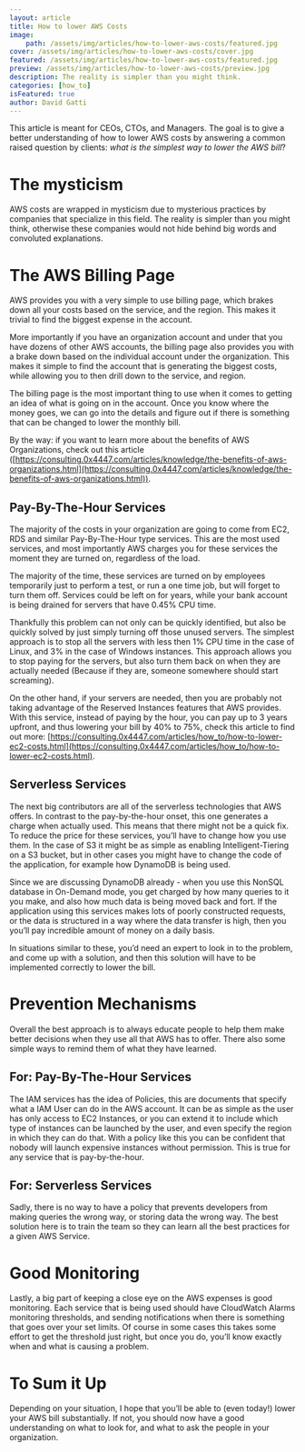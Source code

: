 ```yaml
---
layout: article
title: How to lower AWS Costs
image:
    path: /assets/img/articles/how-to-lower-aws-costs/featured.jpg
cover: /assets/img/articles/how-to-lower-aws-costs/cover.jpg
featured: /assets/img/articles/how-to-lower-aws-costs/featured.jpg
preview: /assets/img/articles/how-to-lower-aws-costs/preview.jpg
description: The reality is simpler than you might think.
categories: [how_to]
isFeatured: true
author: David Gatti
---
```


This article is meant for CEOs, CTOs, and Managers. The goal is to give a better understanding of how to lower AWS costs by answering a common raised question by clients: *what is the simplest way to lower the AWS bill*?

# The mysticism

AWS costs are wrapped in mysticism due to mysterious practices by companies that specialize in this field. The reality is simpler than you might think, otherwise these companies would not hide behind big words and convoluted explanations.

# The AWS Billing Page

AWS provides you with a very simple to use billing page, which brakes down all your costs based on the service, and the region. This makes it trivial to find the biggest expense in the account.

More importantly if you have an organization account and under that you have dozens of other AWS accounts, the billing page also provides you with a brake down based on the individual account under the organization. This makes it simple to find the account that is generating the biggest costs, while allowing you to then drill down to the service, and region.

The billing page is the most important thing to use when it comes to getting an idea of what is going on in the account. Once you know where the money goes, we can go into the details and figure out if there is something that can be changed to lower the monthly bill.

By the way: if you want to learn more about the benefits of AWS Organizations, check out this article ([https://consulting.0x4447.com/articles/knowledge/the-benefits-of-aws-organizations.html](https://consulting.0x4447.com/articles/knowledge/the-benefits-of-aws-organizations.html)).

## Pay-By-The-Hour Services

The majority of the costs in your organization are going to come from EC2, RDS and similar Pay-By-The-Hour type services. This are the most used services, and most importantly AWS charges you for these services the moment they are turned on, regardless of the load.

The majority of the time, these services are turned on by employees temporarily just to perform a test, or run a one time job, but will forget to turn them off. Services could be left on for years, while your bank account is being drained for servers that have 0.45% CPU time.

Thankfully this problem can not only can be quickly identified, but also be quickly solved by just simply turning off those unused servers. The simplest approach is to stop all the servers with less then 1% CPU time in the case of Linux, and 3% in the case of Windows instances. This approach allows you to stop paying for the servers, but also turn them back on when they are actually needed (Because if they are, someone somewhere should start screaming).

On the other hand, if your servers are needed, then you are probably not taking advantage of the Reserved Instances features that AWS provides. With this service, instead of paying by the hour, you can pay up to 3 years upfront, and thus lowering your bill by 40% to 75%, check this article to find out more: [https://consulting.0x4447.com/articles/how_to/how-to-lower-ec2-costs.html](https://consulting.0x4447.com/articles/how_to/how-to-lower-ec2-costs.html).

## Serverless Services

The next big contributors are all of the serverless technologies that AWS offers. In contrast to the pay-by-the-hour onset, this one generates a charge when actually used. This means that there might not be a quick fix. To reduce the price for these services, you’ll have to change how you use them. In the case of S3 it might be as simple as enabling Intelligent-Tiering on a S3 bucket, but in other cases you might have to change the code of the application, for example how DynamoDB is being used.

Since we are discussing DynamoDB already - when you use this NonSQL database in On-Demand mode, you get charged by how many queries to it you make, and also how much data is being moved back and fort. If the application using this services makes lots of poorly constructed requests, or the data is structured in a way where the data transfer is high, then you you’ll pay incredible amount of money on a daily basis.

In situations similar to these, you’d need an expert to look in to the problem, and come up with a solution, and then this solution will have to be implemented correctly to lower the bill.

# Prevention Mechanisms

Overall the best approach is to always educate people to help them make better decisions when they use all that AWS has to offer. There also some simple ways to remind them of what they have learned.

## For:  Pay-By-The-Hour Services

The IAM services has the idea of Policies, this are documents that specify what a IAM User can do in the AWS account. It can be as simple as the user has only access to EC2 Instances, or you can extend it to include which type of instances can be launched by the user, and even specify the region in which they can do that. With a policy like this you can be confident that nobody will launch expensive instances without permission. This is true for any service that is pay-by-the-hour.

## For:  Serverless Services

Sadly, there is no way to have a policy that prevents developers from making queries the wrong way, or storing data the wrong way. The best solution here is to train the team so they can learn all the best practices for a given AWS Service.

# Good Monitoring

Lastly, a big part of keeping a close eye on the AWS expenses is good monitoring. Each service that is being used should have CloudWatch Alarms monitoring thresholds, and sending notifications when there is something that goes over your set limits. Of course in some cases this takes some effort to get the threshold just right, but once you do, you’ll know exactly when and what is causing a problem.

# To Sum it Up

Depending on your situation, I hope that you’ll be able to (even today!) lower your AWS bill substantially. If not, you should now have a good understanding on what to look for, and what to ask the people in your organization.